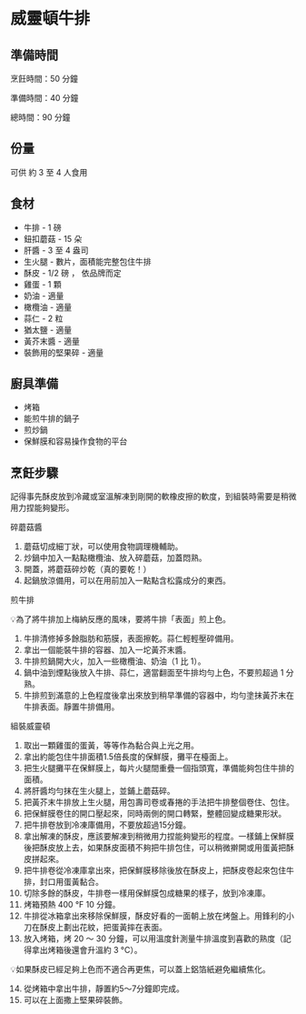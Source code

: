 # 威靈頓牛排

## 準備時間

烹飪時間：50 分鐘

準備時間：40 分鐘

總時間：90 分鐘

## 份量

可供 約 3 至 4 人食用

## 食材

- 牛排 - 1 磅
- 鈕扣蘑菇 - 15 朵
- 肝醬 - 3 至 4 盎司
- 生火腿 - 數片，面積能完整包住牛排
- 酥皮 - 1/2 磅 ， 依品牌而定
- 雞蛋 - 1 顆
- 奶油 - 適量
- 橄欖油 - 適量
- 蒜仁 - 2 粒
- 猶太鹽 - 適量
- 黃芥末醬 - 適量
- 裝飾用的堅果碎 - 適量

## 廚具準備

- 烤箱
- 能煎牛排的鍋子
- 煎炒鍋
- 保鮮膜和容易操作食物的平台

## 烹飪步驟

記得事先酥皮放到冷藏或室溫解凍到剛開的軟橡皮擦的軟度，到組裝時需要是稍微用力捏能夠變形。

碎蘑菇醬

1. 蘑菇切成細丁狀，可以使用食物調理機輔助。
2. 炒鍋中加入一點點橄欖油、放入碎蘑菇，加蓋悶熟。
3. 開蓋，將蘑菇碎炒乾（真的要乾！）
4. 起鍋放涼備用，可以在用前加入一點點含松露成分的東西。

煎牛排

<aside>
💡為了將牛排加上梅納反應的風味，要將牛排「表面」煎上色。

</aside>

1. 牛排清修掉多餘脂肪和筋膜，表面擦乾。蒜仁輕輕壓碎備用。
2. 拿出一個能裝牛排的容器、加入一坨黃芥末醬。
3. 牛排煎鍋開大火，加入一些橄欖油、奶油（1 比 1）。
4. 鍋中油到煙點後放入牛排、蒜仁，適當翻面至牛排均勻上色，不要煎超過 1 分熟。
5. 牛排煎到滿意的上色程度後拿出來放到稍早準備的容器中，均勻塗抹黃芥末在牛排表面。靜置牛排備用。

組裝威靈頓

1. 取出一顆雞蛋的蛋黃，等等作為黏合與上光之用。
2. 拿出約能包住牛排面積1.5倍長度的保鮮膜，攤平在檯面上。
3. 把生火腿攤平在保鮮膜上，每片火腿間重疊一個指頭寬，準備能夠包住牛排的面積。
4. 將肝醬均勻抹在生火腿上，並鋪上蘑菇碎。
5. 把黃芥末牛排放上生火腿，用包壽司卷或春捲的手法把牛排整個卷住、包住。
6. 把保鮮膜卷住的開口壓起來，同時兩側的開口轉緊，整體回變成糖果形狀。
7. 把牛排卷放到冷凍庫備用，不要放超過15分鐘。
8. 拿出解凍的酥皮，應該要解凍到稍微用力捏能夠變形的程度。一樣鋪上保鮮膜後把酥皮放上去，如果酥皮面積不夠把牛排包住，可以稍微擀開或用蛋黃把酥皮拼起來。
9. 把牛排卷從冷凍庫拿出來，把保鮮膜移除後放在酥皮上，把酥皮卷起來包住牛排，封口用蛋黃黏合。
10. 切除多餘的酥皮，牛排卷一樣用保鮮膜包成糖果的樣子，放到冷凍庫。
11. 烤箱預熱 400 °F 10 分鐘。
12. 牛排從冰箱拿出來移除保鮮膜，酥皮好看的一面朝上放在烤盤上。用鋒利的小刀在酥皮上劃出花紋，把蛋黃摔在表面。
13. 放入烤箱，烤 20 ～ 30 分鐘，可以用溫度針測量牛排溫度到喜歡的熟度（記得拿出烤箱後還會升溫約 3 °C）。

<aside>
💡如果酥皮已經足夠上色而不適合再更焦，可以蓋上鋁箔紙避免繼續焦化。

</aside>

14. 從烤箱中拿出牛排，靜置約5～7分鐘即完成。
15. 可以在上面撒上堅果碎裝飾。